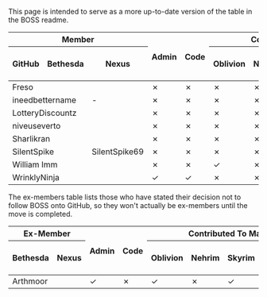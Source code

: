 This page is intended to serve as a more up-to-date version of the table in the BOSS readme.

<table>
<thead>
<tr><th colspan="3">Member<th rowspan="2">Admin<th rowspan="2">Code<th colspan="5">Contributes To Masterlist
<tr><th>GitHub<th>Bethesda<th>Nexus<th>Oblivion<th>Nehrim<th>Skyrim<th>Fallout 3<th>Fallout: New Vegas
<tbody>
<tr><td colspan="3">Freso<td>&#x2717;<td>&#x2717;<td>&#x2717;<td>&#x2717;<td>&#x2713;<td>&#x2717;<td>&#x2717;
<tr><td colspan="2">ineedbettername<td>-<td>&#x2717;<td>&#x2717;<td>&#x2717;<td>&#x2717;<td>&#x2713;<td>&#x2717;<td>&#x2717;
<tr><td colspan="3">LotteryDiscountz<td>&#x2717;<td>&#x2717;<td>&#x2717;<td>&#x2717;<td>&#x2713;<td>&#x2717;<td>&#x2717;
<tr><td colspan="3">niveuseverto<td>&#x2717;<td>&#x2717;<td>&#x2717;<td>&#x2717;<td>&#x2713;<td>&#x2717;<td>&#x2717;
<tr><td colspan="3">Sharlikran<td>&#x2717;<td>&#x2717;<td>&#x2717;<td>&#x2717;<td>&#x2713;<td>&#x2717;<td>&#x2717;
<tr><td colspan="2">SilentSpike<td>SilentSpike69<td>&#x2717;<td>&#x2717;<td>&#x2717;<td>&#x2717;<td>&#x2713;<td>&#x2717;<td>&#x2717;
<tr><td colspan="3">William Imm<td>&#x2717;<td>&#x2717;<td>&#x2713;<td>&#x2717;<td>&#x2713;<td>&#x2717;<td>&#x2717;
<tr><td colspan="3">WrinklyNinja<td>&#x2713;<td>&#x2713;<td>&#x2717;<td>&#x2717;<td>&#x2717;<td>&#x2717;<td>&#x2717;

</table>

The ex-members table lists those who have stated their decision not to follow BOSS onto GitHub, so they won't actually be ex-members until the move is completed.

<table>
<thead>
<tr><th colspan="2">Ex-Member<th rowspan="2">Admin<th rowspan="2">Code<th colspan="5">Contributed To Masterlist
<tr><th>Bethesda<th>Nexus<th>Oblivion<th>Nehrim<th>Skyrim<th>Fallout 3<th>Fallout: New Vegas
<tbody>
<tr><td colspan="2">Arthmoor<td>&#x2713;<td>&#x2717;<td>&#x2713;<td>&#x2717;<td>&#x2713;<td>&#x2717;<td>&#x2717;

</table>